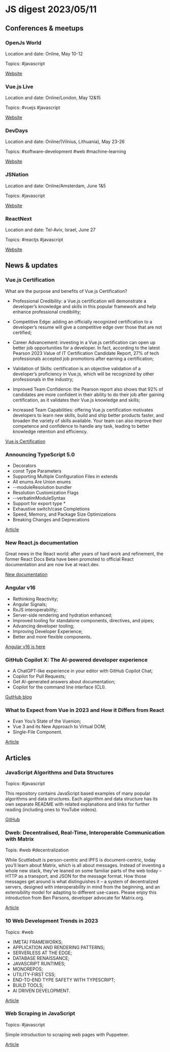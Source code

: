 
# JS digest 2023/05/11

## Conferences & meetups

### OpenJs World

Location and date: Online, May 10-12

Topics: #javascript

[Website](https://events.linuxfoundation.org/open-source-summit-north-america/about/openjs-world/)

### Vue.js Live

Location and date: Online/London, May 12&15

Topics: #vuejs #javascript

[Website](https://vuejslive.com/)

### DevDays

Location and date: Online/(Vilnius, Lithuania), May 23-26

Topics: #software-development #web #machine-learning

[Website](https://devdays.lt/)

### JSNation

Location and date: Online/Amsterdam, June 1&5

Topics: #javascript

[Website](https://jsnation.com/)

### ReactNext

Location and date: Tel-Aviv, Israel, June 27

Topics: #reactjs #javascript

[Website](https://www.react-next.com/)

## News & updates

### Vue.js Certification

What are the purpose and benefits of Vue.js Certification?

- Professional Credibility: a Vue.js certification will demonstrate a developer’s knowledge and skills in this popular framework and help enhance professional credibility;
- Competitive Edge: adding an officially recognized certification to a developer’s resume will give a competitive edge over those that are not certified;
- Career Advancement: investing in a Vue.js certification can open up better job opportunities for a developer. In fact, according to the latest Pearson 2023 Value of IT Certification Candidate Report, 27% of tech professionals accepted job promotions after earning a certification;

- Validation of Skills: certification is an objective validation of a developer’s proficiency in Vue.js, which will be recognized by other professionals in the industry;

- Improved Team Confidence: the Pearson report also shows that 92% of candidates are more confident in their ability to do their job after gaining certification, as it validates their Vue.js knowledge and skills;

- Increased Team Capabilities: offering Vue.js certification motivates developers to learn new skills, build and ship better products faster, and broaden the variety of skills available. Your team can also improve their competence and confidence to handle any task, leading to better knowledge retention and efficiency.

[Vue.js Certification](https://certification.vuejs.org/)

### Announcing TypeScript 5.0

- Decorators
- const Type Parameters
- Supporting Multiple Configuration Files in extends
- All enums Are Union enums
- --moduleResolution bundler
- Resolution Customization Flags
- --verbatimModuleSyntax
- Support for export type *
- Exhaustive switch/case Completions
- Speed, Memory, and Package Size Optimizations
- Breaking Changes and Deprecations

[Article](https://devblogs.microsoft.com/typescript/announcing-typescript-5-0/)

### New React.js documentation

Great news in the React world: after years of hard work and refinement, the former React Docs Beta have been promoted to official React documentation and are now live at react.dev.

[New documentation](https://react.dev/blog/2023/03/16/introducing-react-dev)

### Angular v16

- Rethinking Reactivity;
- Angular Signals;
- RxJS interoperability;
- Server-side rendering and hydration enhanced;
- Improved tooling for standalone components, directives, and pipes;
- Advancing developer tooling;
- Improving Developer Experience;
- Better and more flexible components.

[Angular v16 is here](https://blog.angular.io/angular-v16-is-here-4d7a28ec680d)

### GitHub Copilot X: The AI-powered developer experience

- A ChatGPT-like experience in your editor with GitHub Copilot Chat;
- Copilot for Pull Requests;
- Get AI-generated answers about documentation;
- Copilot for the command line interface (CLI).

[GutHub blog](https://github.blog/2023-03-22-github-copilot-x-the-ai-powered-developer-experience/)

### What to Expect from Vue in 2023 and How it Differs from React

- Evan You’s State of the Vuenion;
- Vue 3 and its New Approach to Virtual DOM;
- Single-File Component.

[Article](https://thenewstack.io/vue-2023/)

## Articles

### JavaScript Algorithms and Data Structures

Topics: #javascript

This repository contains JavaScript based examples of many popular algorithms and data structures.
Each algorithm and data structure has its own separate README with related explanations and links for further reading (including ones to YouTube videos).

[GitHub](https://github.com/trekhleb/javascript-algorithms)

### Dweb: Decentralised, Real-Time, Interoperable Communication with Matrix

Topis: #web #decentralization

While Scuttlebutt is person-centric and IPFS is document-centric, today you’ll learn about Matrix, which is all about messages. Instead of inventing a whole new stack, they’ve leaned on some familiar parts of the web today – HTTP as a transport, and JSON for the message format. How those messages get around is what distinguishes it – a system of decentralized servers, designed with interoperability in mind from the beginning, and an extensibility model for adapting to different use-cases. Please enjoy this introduction from Ben Parsons, developer advocate for Matrix.org.

[Article](https://hacks.mozilla.org/2018/10/dweb-decentralised-real-time-interoperable-communication-with-matrix/)

### 10 Web Development Trends in 2023

Topics: #web

- (META) FRAMEWORKS;
- APPLICATION AND RENDERING PATTERNS;
- SERVERLESS AT THE EDGE;
- DATABASE RENAISSANCE;
- JAVASCRIPT RUNTIMES;
- MONOREPOS;
- UTILITY-FIRST CSS;
- END-TO-END TYPE SAFETY WITH TYPESCRIPT;
- BUILD TOOLS;
- AI DRIVEN DEVELOPMENT.

[Article](https://www.robinwieruch.de/web-development-trends/)

### Web Scraping in JavaScript

Topics: #javascript

Simple introduction to scraping web pages with Puppeteer.

[Article](https://www-freecodecamp-org.cdn.ampproject.org/c/s/www.freecodecamp.org/news/web-scraping-in-javascript-with-puppeteer/amp/)
